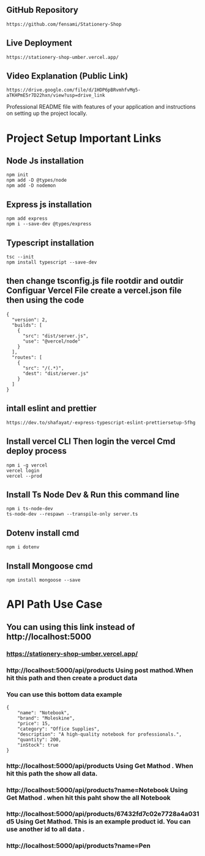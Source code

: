 ## GitHub Repository

```
https://github.com/fensami/Stationery-Shop
```

## Live Deployment

```
https://stationery-shop-umber.vercel.app/
```

## Video Explanation (Public Link)

```
https://drive.google.com/file/d/1HDP6pBRvmhfvMg5-aTKHPmE5r7D22hxn/view?usp=drive_link
```

Professional README file with features of your application and instructions on setting up the project locally.

# Project Setup Important Links

## Node Js installation

```
npm init
npm add -D @types/node
npm add -D nodemon
```

## Express js installation

```
npm add express
npm i --save-dev @types/express

```

## Typescript installation

```
tsc --init
npm install typescript --save-dev
```

## then change tsconfig.js file rootdir and outdir Configuar Vercel File create a vercel.json file then using the code

```
{
  "version": 2,
  "builds": [
    {
      "src": "dist/server.js",
      "use": "@vercel/node"
    }
  ],
  "routes": [
    {
      "src": "/(.*)",
      "dest": "dist/server.js"
    }
  ]
}
```

## intall eslint and prettier

```
https://dev.to/shafayat/-express-typescript-eslint-prettiersetup-5fhg
```

## Install vercel CLI Then login the vercel Cmd deploy process

```
npm i -g vercel
vercel login
vercel --prod
```

## Install Ts Node Dev & Run this command line

```
npm i ts-node-dev
ts-node-dev --respawn --transpile-only server.ts

```

## Dotenv install cmd

```
npm i dotenv
```

## Install Mongoose cmd

```
npm install mongoose --save
```

# API Path Use Case

## You can using this link instead of http://localhost:5000

### https://stationery-shop-umber.vercel.app/

### http://localhost:5000/api/products Using post mathod.When hit this path and then create a product data

### You can use this bottom data example

```
{
    "name": "Notebook",
    "brand": "Moleskine",
    "price": 15,
    "category": "Office Supplies",
    "description": "A high-quality notebook for professionals.",
    "quantity": 200,
    "inStock": true
}
```

### http://localhost:5000/api/products Using Get Mathod . When hit this path the show all data.

### http://localhost:5000/api/products?name=Notebook Using Get Mathod . when hit this paht show the all Notebook

### http://localhost:5000/api/products/67432fd7c02e7728a4a031d5 Using Get Mathod. This is an example product id. You can use another id to all data .

### http://localhost:5000/api/products?name=Pen

